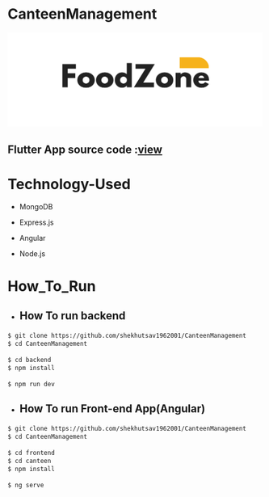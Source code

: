 # CanteenManagement
![alt text](/logo.png)

<h2> Flutter App source code :<a href="https://github.com/shekhutsav1962001/canteenApp">view</a></h2> 



# Technology-Used

- MongoDB

- Express.js
- Angular
- Node.js


# How_To_Run

- ## How To run backend 

```
$ git clone https://github.com/shekhutsav1962001/CanteenManagement
$ cd CanteenManagement

$ cd backend
$ npm install

$ npm run dev
```

- ## How To run Front-end App(Angular)

```
$ git clone https://github.com/shekhutsav1962001/CanteenManagement
$ cd CanteenManagement

$ cd frontend
$ cd canteen
$ npm install

$ ng serve 
```
